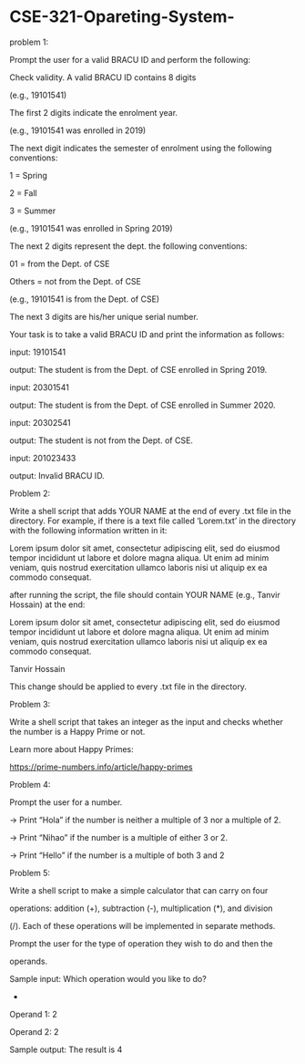 # CSE-321-Opareting-System-
problem 1:

Prompt the user for a valid BRACU ID and perform the following:


Check validity. A valid BRACU ID contains 8 digits 


(e.g., 19101541)


The first 2 digits indicate the enrolment year. 


(e.g., 19101541 was enrolled in 2019)


The next digit indicates the semester of enrolment using the following conventions:


1 = Spring

2 = Fall

3 = Summer

(e.g., 19101541 was enrolled in Spring 2019)


The next 2 digits represent the dept. the following conventions:


01 = from the Dept. of CSE

Others = not from the Dept. of CSE

(e.g., 19101541 is from the Dept. of CSE)


The next 3 digits are his/her unique serial number.



Your task is to take a valid BRACU ID and print the information as follows:


input: 19101541

output: The student is from the Dept. of CSE enrolled in Spring 2019.


input: 20301541

output: The student is from the Dept. of CSE enrolled in Summer 2020.


input: 20302541

output: The student is not from the Dept. of CSE.


input: 201023433

output: Invalid BRACU ID.



Problem 2:

Write a shell script that adds YOUR NAME at the end of every .txt file in the directory. For example, if there is a text file called ‘Lorem.txt’ in the directory with the following information written in it:


Lorem ipsum dolor sit amet, consectetur adipiscing elit, sed do eiusmod tempor incididunt ut labore et dolore magna aliqua. Ut enim ad minim veniam, quis nostrud exercitation ullamco laboris nisi ut aliquip ex ea commodo consequat.


after running the script, the file should contain YOUR NAME (e.g., Tanvir Hossain) at the end:


Lorem ipsum dolor sit amet, consectetur adipiscing elit, sed do eiusmod tempor incididunt ut labore et dolore magna aliqua. Ut enim ad minim veniam, quis nostrud exercitation ullamco laboris nisi ut aliquip ex ea commodo consequat.


Tanvir Hossain


This change should be applied to every .txt file in the directory.



Problem 3:

Write a shell script that takes an integer as the input and checks whether the number is a Happy Prime or not.

Learn more about Happy Primes:

https://prime-numbers.info/article/happy-primes



Problem 4:

Prompt the user for a number.

→ Print “Hola” if the number is neither a multiple of  3 nor a multiple of 2.

→ Print “Nihao” if the number is a multiple of either 3 or 2.

→ Print “Hello” if the number is a multiple of both 3 and 2



Problem 5:

Write a shell script to make a simple calculator that can carry on four

operations: addition (+), subtraction (-), multiplication (*), and division

(/). Each of these operations will be implemented in separate methods.

Prompt the user for the type of operation they wish to do and then the

operands.

Sample input: Which operation would you like to do?

+

Operand 1: 2

Operand 2: 2

Sample output: The result is 4
